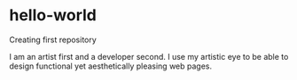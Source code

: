 # hello-world
Creating first repository

I am an artist first and a developer second. I use my artistic eye to be able to design functional yet aesthetically pleasing web pages. 
